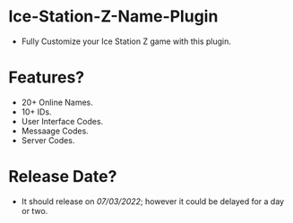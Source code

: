 # Ice-Station-Z-Name-Plugin
- Fully Customize your Ice Station Z game with this plugin.

# Features?
- 20+ Online Names.
- 10+ IDs.
- User Interface Codes.
- Messaage Codes.
- Server Codes.

# Release Date?
- It should release on *07/03/2022*; however it could be delayed for a day or two.
